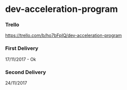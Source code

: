 # dev-acceleration-program

### Trello 
https://trello.com/b/ho7bFpIQ/dev-acceleration-program

### First Delivery
17/11/2017 - Ok
### Second Delivery
24/11/2017
